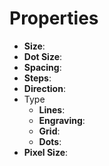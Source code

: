 

# Properties

- **Size**: 
- **Dot Size**: 
- **Spacing**: 
- **Steps**: 
- **Direction**: 
- Type
  - **Lines**: <desc>
  - **Engraving**: <desc>
  - **Grid**: <desc>
  - **Dots**: <desc>
- **Pixel Size**: 




